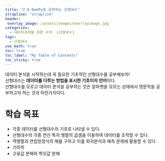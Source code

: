 ```yaml
---
title: "2.0 NumPy로 공부하는 선형대수"
strapline: "strapline"
header:
 overlay_image: /assets/images/overlayimage.jpg
categories: 
  - 데이터과학을 위한 수학  [선형대수]
tags:
  - 선형대수
use_math: true
toc: true
toc_label: "My Table of Contents" 
toc_sticky: true
---
```

데이터 분석을 시작하는데 꼭 필요한 기초적인 선형대수를 공부해보자!  
선형대수는 **데이터를 다루는 방법을 표시한 기호이자 언어**이다.  
선형대수를 모르고 데이터 분석을 공부하는 것은 알파벳을 모르는 상태에서 영문학을 공부하고자 하는 것과 마찬가지이다.

# 학습 목표
* 각종 데이터를 선형대수의 기호로 나타낼 수 있다.
* 선형대수의 각종 연산 특히 행렬의 곱셈을 이용하여 데이터를 조작할 수 있다.
* 역행렬과 연립방정식의 해를 구하고 이를 회귀분석과 예측 문제에 활용할 수 있다.
* 기하학
* 고윳값 분해와 특잇값 분해